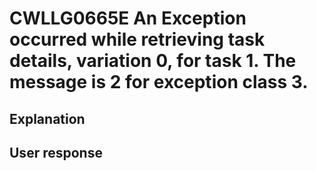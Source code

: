 # CWLLG0665E An Exception occurred while retrieving task details, variation 0, for task 1.  The message is 2 for exception class 3.

## Explanation

## User response